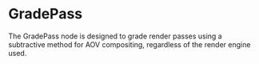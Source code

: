 # GradePass
 The GradePass node is designed to grade render passes using a subtractive method for AOV compositing, regardless of the render engine used.

